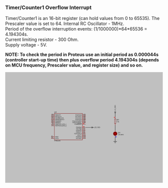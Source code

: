 ### Timer/Counter1 Overflow Interrupt

Timer/Counter1 is an 16-bit register (can hold values from 0 to 65535). The Prescaler value is set to 64. Internal RC Oscillator - 1MHz.  
Period of the overflow interruption events: (1/1000000)\*64\*65536 = 4.194304s.  
Current limiting resistor - 300 Ohm.  
Supply voltage - 5V.  

**NOTE: To check the period in Proteus use an initial period as 0.000044s (controller start-up time) then plus overflow period 4.194304s (depends on MCU frequency, Prescaler value, and register size) and so on.**  

<img src="Proteus/scheme.BMP">

